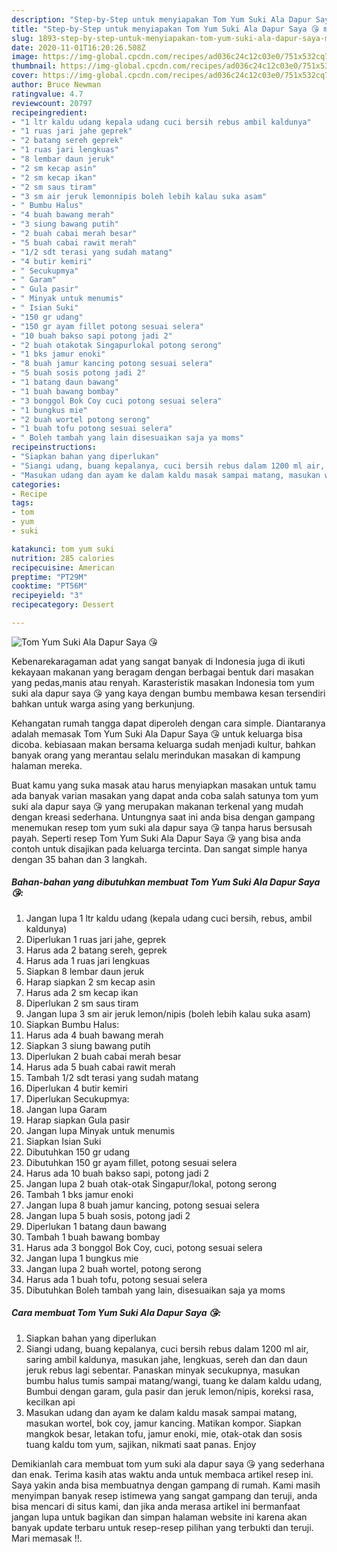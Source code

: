 ```yaml
---
description: "Step-by-Step untuk menyiapakan Tom Yum Suki Ala Dapur Saya 😘 minggu ini"
title: "Step-by-Step untuk menyiapakan Tom Yum Suki Ala Dapur Saya 😘 minggu ini"
slug: 1893-step-by-step-untuk-menyiapakan-tom-yum-suki-ala-dapur-saya-minggu-ini
date: 2020-11-01T16:20:26.508Z
image: https://img-global.cpcdn.com/recipes/ad036c24c12c03e0/751x532cq70/tom-yum-suki-ala-dapur-saya-😘-foto-resep-utama.jpg
thumbnail: https://img-global.cpcdn.com/recipes/ad036c24c12c03e0/751x532cq70/tom-yum-suki-ala-dapur-saya-😘-foto-resep-utama.jpg
cover: https://img-global.cpcdn.com/recipes/ad036c24c12c03e0/751x532cq70/tom-yum-suki-ala-dapur-saya-😘-foto-resep-utama.jpg
author: Bruce Newman
ratingvalue: 4.7
reviewcount: 20797
recipeingredient:
- "1 ltr kaldu udang kepala udang cuci bersih rebus ambil kaldunya"
- "1 ruas jari jahe geprek"
- "2 batang sereh geprek"
- "1 ruas jari lengkuas"
- "8 lembar daun jeruk"
- "2 sm kecap asin"
- "2 sm kecap ikan"
- "2 sm saus tiram"
- "3 sm air jeruk lemonnipis boleh lebih kalau suka asam"
- " Bumbu Halus"
- "4 buah bawang merah"
- "3 siung bawang putih"
- "2 buah cabai merah besar"
- "5 buah cabai rawit merah"
- "1/2 sdt terasi yang sudah matang"
- "4 butir kemiri"
- " Secukupmya"
- " Garam"
- " Gula pasir"
- " Minyak untuk menumis"
- " Isian Suki"
- "150 gr udang"
- "150 gr ayam fillet potong sesuai selera"
- "10 buah bakso sapi potong jadi 2"
- "2 buah otakotak Singapurlokal potong serong"
- "1 bks jamur enoki"
- "8 buah jamur kancing potong sesuai selera"
- "5 buah sosis potong jadi 2"
- "1 batang daun bawang"
- "1 buah bawang bombay"
- "3 bonggol Bok Coy cuci potong sesuai selera"
- "1 bungkus mie"
- "2 buah wortel potong serong"
- "1 buah tofu potong sesuai selera"
- " Boleh tambah yang lain disesuaikan saja ya moms"
recipeinstructions:
- "Siapkan bahan yang diperlukan"
- "Siangi udang, buang kepalanya, cuci bersih rebus dalam 1200 ml air, saring ambil kaldunya, masukan jahe, lengkuas, sereh dan dan daun jeruk rebus lagi sebentar. Panaskan minyak secukupnya, masukan bumbu halus tumis sampai matang/wangi, tuang ke dalam kaldu udang, Bumbui dengan garam, gula pasir dan jeruk lemon/nipis, koreksi rasa, kecilkan api"
- "Masukan udang dan ayam ke dalam kaldu masak sampai matang, masukan wortel, bok coy, jamur kancing. Matikan kompor. Siapkan mangkok besar, letakan tofu, jamur enoki, mie, otak-otak dan sosis tuang kaldu tom yum, sajikan, nikmati saat panas. Enjoy"
categories:
- Recipe
tags:
- tom
- yum
- suki

katakunci: tom yum suki 
nutrition: 285 calories
recipecuisine: American
preptime: "PT29M"
cooktime: "PT56M"
recipeyield: "3"
recipecategory: Dessert

---
```



![Tom Yum Suki Ala Dapur Saya 😘](https://img-global.cpcdn.com/recipes/ad036c24c12c03e0/751x532cq70/tom-yum-suki-ala-dapur-saya-😘-foto-resep-utama.jpg)

Kebenarekaragaman adat yang sangat banyak di Indonesia juga di ikuti kekayaan makanan yang beragam dengan berbagai bentuk dari masakan yang pedas,manis atau renyah. Karasteristik masakan Indonesia tom yum suki ala dapur saya 😘 yang kaya dengan bumbu membawa kesan tersendiri bahkan untuk warga asing yang berkunjung.


Kehangatan rumah tangga dapat diperoleh dengan cara simple. Diantaranya adalah memasak Tom Yum Suki Ala Dapur Saya 😘 untuk keluarga bisa dicoba. kebiasaan makan bersama keluarga sudah menjadi kultur, bahkan banyak orang yang merantau selalu merindukan masakan di kampung halaman mereka.



Buat kamu yang suka masak atau harus menyiapkan masakan untuk tamu ada banyak varian masakan yang dapat anda coba salah satunya tom yum suki ala dapur saya 😘 yang merupakan makanan terkenal yang mudah dengan kreasi sederhana. Untungnya saat ini anda bisa dengan gampang menemukan resep tom yum suki ala dapur saya 😘 tanpa harus bersusah payah.
Seperti resep Tom Yum Suki Ala Dapur Saya 😘 yang bisa anda contoh untuk disajikan pada keluarga tercinta. Dan sangat simple hanya dengan 35 bahan dan 3 langkah.


<!--inarticleads1-->

##### Bahan-bahan yang dibutuhkan membuat Tom Yum Suki Ala Dapur Saya 😘:

1. Jangan lupa 1 ltr kaldu udang (kepala udang cuci bersih, rebus, ambil kaldunya)
1. Diperlukan 1 ruas jari jahe, geprek
1. Harus ada 2 batang sereh, geprek
1. Harus ada 1 ruas jari lengkuas
1. Siapkan 8 lembar daun jeruk
1. Harap siapkan 2 sm kecap asin
1. Harus ada 2 sm kecap ikan
1. Diperlukan 2 sm saus tiram
1. Jangan lupa 3 sm air jeruk lemon/nipis (boleh lebih kalau suka asam)
1. Siapkan  Bumbu Halus:
1. Harus ada 4 buah bawang merah
1. Siapkan 3 siung bawang putih
1. Diperlukan 2 buah cabai merah besar
1. Harus ada 5 buah cabai rawit merah
1. Tambah 1/2 sdt terasi yang sudah matang
1. Diperlukan 4 butir kemiri
1. Diperlukan  Secukupmya:
1. Jangan lupa  Garam
1. Harap siapkan  Gula pasir
1. Jangan lupa  Minyak untuk menumis
1. Siapkan  Isian Suki
1. Dibutuhkan 150 gr udang
1. Dibutuhkan 150 gr ayam fillet, potong sesuai selera
1. Harus ada 10 buah bakso sapi, potong jadi 2
1. Jangan lupa 2 buah otak-otak Singapur/lokal, potong serong
1. Tambah 1 bks jamur enoki
1. Jangan lupa 8 buah jamur kancing, potong sesuai selera
1. Jangan lupa 5 buah sosis, potong jadi 2
1. Diperlukan 1 batang daun bawang
1. Tambah 1 buah bawang bombay
1. Harus ada 3 bonggol Bok Coy, cuci, potong sesuai selera
1. Jangan lupa 1 bungkus mie
1. Jangan lupa 2 buah wortel, potong serong
1. Harus ada 1 buah tofu, potong sesuai selera
1. Dibutuhkan  Boleh tambah yang lain, disesuaikan saja ya moms




<!--inarticleads2-->

##### Cara membuat  Tom Yum Suki Ala Dapur Saya 😘:

1. Siapkan bahan yang diperlukan
1. Siangi udang, buang kepalanya, cuci bersih rebus dalam 1200 ml air, saring ambil kaldunya, masukan jahe, lengkuas, sereh dan dan daun jeruk rebus lagi sebentar. Panaskan minyak secukupnya, masukan bumbu halus tumis sampai matang/wangi, tuang ke dalam kaldu udang, Bumbui dengan garam, gula pasir dan jeruk lemon/nipis, koreksi rasa, kecilkan api
1. Masukan udang dan ayam ke dalam kaldu masak sampai matang, masukan wortel, bok coy, jamur kancing. Matikan kompor. Siapkan mangkok besar, letakan tofu, jamur enoki, mie, otak-otak dan sosis tuang kaldu tom yum, sajikan, nikmati saat panas. Enjoy




Demikianlah cara membuat tom yum suki ala dapur saya 😘 yang sederhana dan enak. Terima kasih atas waktu anda untuk membaca artikel resep ini. Saya yakin anda bisa membuatnya dengan gampang di rumah. Kami masih menyimpan banyak resep istimewa yang sangat gampang dan teruji, anda bisa mencari di situs kami, dan jika anda merasa artikel ini bermanfaat jangan lupa untuk bagikan dan simpan halaman website ini karena akan banyak update terbaru untuk resep-resep pilihan yang terbukti dan teruji. Mari memasak !!. 
